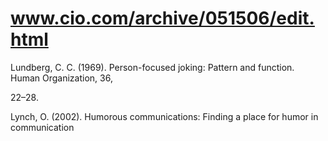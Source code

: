 # www.cio.com/archive/051506/edit.html

Lundberg, C. C. (1969). Person-focused joking: Pattern and function. Human Organization, 36,

22–28.

Lynch, O. (2002). Humorous communications: Finding a place for humor in communication